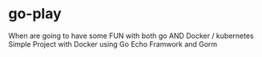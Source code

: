# go-play
When are going to have some FUN with both go AND Docker / kubernetes
Simple Project with Docker using Go Echo Framwork and Gorm
